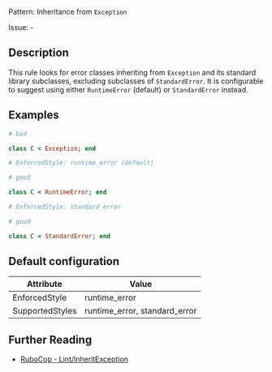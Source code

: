 Pattern: Inheritance from `Exception`

Issue: -

## Description

This rule looks for error classes inheriting from `Exception`
and its standard library subclasses, excluding subclasses of
`StandardError`. It is configurable to suggest using either
`RuntimeError` (default) or `StandardError` instead.

## Examples

```ruby
# bad

class C < Exception; end
```
```ruby
# EnforcedStyle: runtime_error (default)

# good

class C < RuntimeError; end
```
```ruby
# EnforcedStyle: standard_error

# good

class C < StandardError; end
```

## Default configuration

Attribute | Value
--- | ---
EnforcedStyle | runtime_error
SupportedStyles | runtime_error, standard_error

## Further Reading

* [RuboCop - Lint/InheritException](https://rubocop.readthedocs.io/en/latest/cops_lint/#lintinheritexception)
